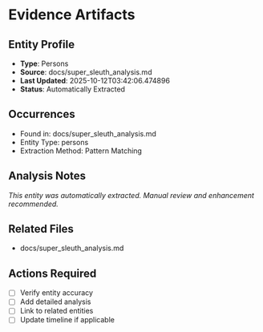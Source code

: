 # Evidence Artifacts

## Entity Profile
- **Type**: Persons
- **Source**: docs/super_sleuth_analysis.md
- **Last Updated**: 2025-10-12T03:42:06.474896
- **Status**: Automatically Extracted

## Occurrences
- Found in: docs/super_sleuth_analysis.md
- Entity Type: persons
- Extraction Method: Pattern Matching

## Analysis Notes
*This entity was automatically extracted. Manual review and enhancement recommended.*

## Related Files
- docs/super_sleuth_analysis.md

## Actions Required
- [ ] Verify entity accuracy
- [ ] Add detailed analysis
- [ ] Link to related entities
- [ ] Update timeline if applicable
